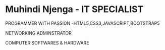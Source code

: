 # Muhindi Njenga - IT SPECIALIST

PROGRAMMER WITH PASSION
  -HTML5,CSS3,JAVASCRIPT,BOOTSTRAP5
  
NETWORKING ADMINSTRATOR

COMPUTER SOFTWARES & HARDWARE



